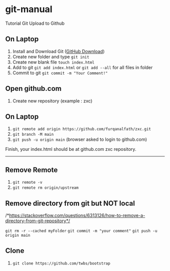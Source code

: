 # git-manual
Tutorial Git Upload to Github

## On Laptop
1. Install and Download Git ([GitHub Download](https://git-scm.com/downloads)) 
2. Create new folder and type 
`git init`
3. Create new blank file `touch index.html`
4. Add to git `git add index.html` or `git add --all` for all files in folder
5. Commit to git `git commit -m "Your Comment!"`

## Open github.com
1. Create new repository (example : zxc)

## On Laptop
1. `git remote add origin https://github.com/furqanalfath/zxc.git`
2. `git branch -M main`
3. `git push -u origin main` (browser asked to login to github.com)

Finish, your index.html should be at github.com zxc repository.

---

## Remove Remote
1. `git remote -v`
2. `git remote rm origin/upstream`

## Remove directory from git but NOT local
/*https://stackoverflow.com/questions/6313126/how-to-remove-a-directory-from-git-repository*/

`git rm -r --cached myFolder`
`git commit -m "your comment"`
`git push -u origin main`

## Clone
1. `git clone https://github.com/twbs/bootstrap`

